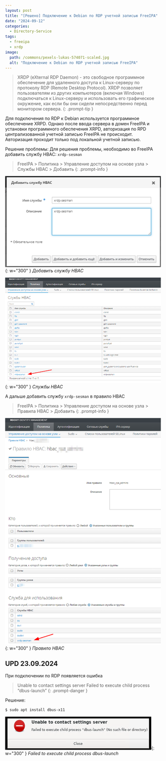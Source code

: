 ```yaml
---
layout: post
title: "[Решено] Подключение к Debian по RDP учетной записью FreeIPA"
date: "2024-09-12"
categories:
  - Directory-Service
tags:
  - freeipa
  - xrdp
image:
  path: /commons/pexels-lukas-574071-scaled.jpg
  alt: "Подключение к Debian по RDP учетной записью FreeIPA"
---
```


> XRDP (eXternal RDP Daemon) - это свободное программное обеспечение для удаленного доступа к Linux-серверу по протоколу RDP (Remote Desktop Protocol). XRDP позволяет пользователям из других компьютеров (включая Windows) подключаться к Linux-серверу и использовать его графическое окружение, как если бы они сидели непосредственно перед монитором сервера.
{: .prompt-tip }

Для подключения по RDP к Debian используется программное обеспечение XRPD. Однако после ввода сервера в домен FreeIPA и установки программного обеспечения XRPD, авторизация по RPD централизованной учетной записью FreeIPA не происходит. Авторизация проходит только под локальной учетной записью.

Решение проблемы:
Для решения проблемы, необходимо во FreeIPA добавить службу HBAC: `xrdp-sesman` 

> FreeIPA > Политика > Управление доступом на основе узла > Службы HBAC > Добавить
{: .prompt-info }

![](/assets/img/posts/2024/09/12/freeipa-hbac1.png){: w="300" }
_Добавить службу HBAC_

![](/assets/img/posts/2024/09/12/freeipa-hbac2.png){: w="300" }
_Службы HBAC_

А дальше добавить службу `xrdp-sesman` в правило HBAC 

> FreeIPA > Политика > Управление доступом на основе узла > Правила HBAC > Добавить
{: .prompt-info }

![](/assets/img/posts/2024/09/12/freeipa-hbac3.png){: w="300" }
_Правило HBAC_

## UPD 23.09.2024

При подключении по RDP появляется ошибка

> Unable to contact settings server
> Failed to execute child process “dbus-launch”
{: .prompt-danger }

Решение:

```sh
$ sudo apt install dbus-x11
```

![](/assets/img/posts/2024/09/12/unable-to-connect.png){: w="300" }
_Failed to execute child process dbus-launch_
